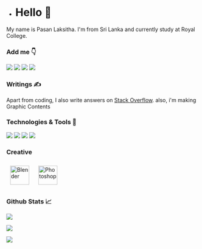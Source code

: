 - # Hello 👋
My name is Pasan Laksitha. I'm from Sri Lanka and currently study at Royal College.

### Add me 👇
[![](https://img.shields.io/badge/Instagram-informational?style=flat&logo=instagram&logoColor=white&color=2bbc8a)](https://www.instagram.com/pasan.creation/)
[![](https://img.shields.io/badge/Twitter-informational?style=flat&logo=twitter&logoColor=white&color=2bbc8a)](https://twitter.com/PasanLaksitha)
[![](https://img.shields.io/badge/LinkedIn-informational?style=flat&logo=linkedin&logoColor=white&color=2bbc8a)](https://www.linkedin.com/in/pasanlaksitha/)
[![](https://img.shields.io/badge/Stack_Overflow-informational?style=flat&logo=stackoverflow&logoColor=white&color=2bbc8a)](https://stackoverflow.com/users/13679551/pasan-laksitha)


### Writings ✍
Apart from coding, I also write answers on [Stack Overflow](https://stackoverflow.com/users/13679551/pasan-laksitha).
also, i'm making Graphic Contents

### Technologies & Tools 🔧
![](https://img.shields.io/badge/OS-Linux-informational?style=flat&logo=linux&logoColor=white&color=2bbc8a)
![](https://img.shields.io/badge/OS-Windows-informational?style=flat&logo=windows&logoColor=white&color=2bbc8a)
![](https://img.shields.io/badge/Editor-PyCharm-informational?style=flat&logo=pycharm&logoColor=white&color=2bbc8a)
![](https://img.shields.io/badge/Code-Python-informational?style=flat&logo=python&logoColor=white&color=2bbc8a)

### Creative   
<img style="margin: 10px" src="https://profilinator.rishav.dev/skills-assets/blender_community_badge_white.svg" alt="Blender" height="50" />  
<img style="margin: 10px" src="https://profilinator.rishav.dev/skills-assets/photoshop-plain.svg" alt="Photoshop" height="50" />  



### Github Stats 📈
[![](https://github-readme-stats.vercel.app/api?username=Pasanlaksitha&show_icons=true&line_height=27&count_private=true&title_color=ffffff&text_color=c9cacc&icon_color=2bbc8a&bg_color=1d1f21&border_radius=25)](https://github.com/Pasanlaksitha/Arduino-Bluetooth-Detonator)

[![](https://github-readme-stats.vercel.app/api/top-langs/?username=Pasanlaksitha&title_color=ffffff&text_color=c9cacc&icon_color=2bbc8a&bg_color=1d1f21&langs_count=3&border_radius=25)](https://github.com/Pasanlaksitha/Arduino-Bluetooth-Detonator)

[![](https://github-readme-stats.vercel.app/api/pin/?username=Pasanlaksitha&repo=Arduino-Bluetooth-Detonator&title_color=ffffff&text_color=c9cacc&icon_color=2bbc8a&bg_color=1d1f21&border_radius=25)](https://github.com/Pasanlaksitha/Arduino-Bluetooth-Detonator)
